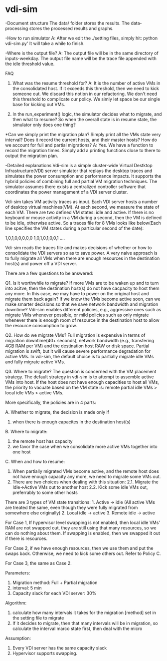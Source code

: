 vdi-sim
=======
-Document structure
The data/ folder stores the results. 
The data-processing stores the processed results and graphs. 

-How to run simulator
A: After we edit the ./setting files, simply hit:
      python vdi-sim.py'
It will take a while to finish.

-Where is the output file? 
A: The output file will be in the same directory of inputs-weekday. The output file name will be the trace file appended with the idle threshold value. 

FAQ
1. What was the resume threshold for? 
A: It is the number of active VMs in the consolidated host. If it exceeds this threshold, then we need to kick someone out. We discard this notion in our refactoring. We don't need this threshold to complicate our policy. We simly let space be our single base for kicking out VMs. 

2. In the run_experiment() logic, the simulator decides what to migrate, and then what to resume? So when the overall state is in resume state, the simulator only does one thing? 

*Can we simply print the migration plan? Simply print all the VMs state very interval? 
Does it record the current hosts, and their master hosts? How do we account for full and partial migrations?
A: Yes. We have a function to record the migration times. Simply add a printing functions close to there to output the migration plan. 

-Detailed explanations
Vdi-sim is a simple cluster-wide Virtual Destktop Infrastructure(VDI) server simulator that replays the desktop traces and simulates the power consumption and performance impacts. It supports the hybrid policies of combining full and partial VM migration techniques. The simulator assumes there exists a centralized controller software that coordinates the power management of a VDI server cluster. 

Vdi-sim takes VM activity traces as input. Each VDI server hosts a number of desktop virtual machines(VM). At each second, we measure the state of each VM. There are two defined VM states: idle and active. If there is no keyboard or mouse activity in a VM during a second, then the VM is defined to be idle, otherwise active. So a traces file for 8 VMs looks like below(Each line specifies the VM states during a particular second of the date):

1,0,1,0,0,0,0,0
1,0,1,0,1,0,0,1
....

Vdi-sim reads the traces file and makes decisions of whether or how to consolidate the VDI servers so as to save power. A very naive approach is to fully migrate all VMs when there are enough resources in the destination host(s) and power off a VDI server. 

There are a few questions to be answered: 

Q1. Is it worthwhile to migrate? If more VMs are to be waken up and to turn into acitve, then the destination host(s) do not have cacpacity to host them any more. In this case, we may have to power on the original host and migrate them back again? If we know the VMs become active soon, can we make smarter decisions so that we save network bandwidth and migration downtime? Vdi-sim enables different policies, e.g., aggressive ones such as migrate VMs whenever possible, or mild policies such as only migrate whenever there is enough room of resource in the destination host to allow the resource consumption to grow. 

Q2. How do we migrate VMs? Full migration is expensive in terms of migration downtime(40+ seconds), network bandwidth (e.g., transfering 4GB RAM per VM) and the destination host RAW or disk space. Partial migration is swift, but it will cause severe performance degradation for active VMs. In vdi-sim, the default choice is to partially migrate idle VMs and fully migrate active VMs. 

Q3. Where to migrate? The question is concerned with the VM placement strategy. The default strategy in vdi-sim is to attempt to assemble active VMs into host. If the host does not have enough capacities to host all VMs, the priority to vacuate based on the VM state is: remote partial idle VMs > local idle VMs > active VMs. 

More specifically, the policies are in 4 parts:

A. Whether to migrate, the decision is made only if
   1. when there is enough capacites in the destination host(s)

B. Where to migrate:
   1. the remote host has capacity
   2. we favor the case when we consolidate more active VMs together into one host

C. When and how to resume:
   1. When partially migrated VMs become active, and the remote host does not have enough capacity any more, we need to migrate some VMs out. 
   2. There are two choices when dealing with this situation:
      2.1. Migrate the Idle->Active VMs out to another host
      2.2. Kick some idle VMs out, preferrably to some other hosts

There are 3 types of VM state transitions:
      1. Active -> idle (All active VMs are treated the same, even though they were fully migrated from somewhere else originally)
      2. Local idle -> active 
      3. Remote idle -> active

For Case 1, If hypervisor level swapping is not enabled, then local idle VMs' RAM are not swapped out, they are still using that many resources, so we can do nothing about them. If swapping is enabled, then we swapped it out if there is resources. 

For Case 2, if we have enough resources, then we use them and put the swaps back. Otherwise, we need to kick some others out. Refer to Policy C. 

For Case 3, the same as Case 2. 

Parameters:
1. Migration method: Full + Partial migration
2. interval: 5 min
3. Capacity slack for each VDI server: 30%

Algorithm:
1. calculate how many intervals it takes for the migration [method] set in the setting file to migrate
2. If it decides to migrate, then that many intervals will be in migration, so calculate the interval marco state first, then deal with the micro

Assumption: 
1. Every VDI server has the same capacity slack
2. Hypervisor supports swapping. 
